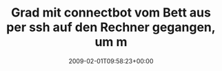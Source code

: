 ---
retweeted: false
source: <a href="http://twitter.com" rel="nofollow">Twitter Web Client</a>
entities:
  hashtags:
  - text: geekdomathome
    indices:
    - '125'
    - '139'
  symbols: []
  user_mentions: []
  urls: []
display_text_range:
- '0'
- '139'
favorite_count: '0'
id_str: '1166566179'
truncated: false
retweet_count: '0'
id: '1166566179'
created_at: Sun Feb 01 09:58:23 +0000 2009
favorited: false
full_text: 'Grad mit connectbot vom Bett aus per ssh auf den Rechner gegangen, um
  mit alsamixer die Weckmusik von Amarok leiser zu drehn #geekdomathome'
lang: de
tags:
- geekdomathome
- pesos/twitter
date: '2009-02-01T09:58:23+00:00'
src: https://twitter.com/bascht/status/1166566179
original_url: https://twitter.com/bascht/status/1166566179
type: twitter_tweet
text: 'Grad mit connectbot vom Bett aus per ssh auf den Rechner gegangen, um mit alsamixer
  die Weckmusik von Amarok leiser zu drehn #geekdomathome'
title: Grad mit connectbot vom Bett aus per ssh auf den Rechner gegangen, um m

---